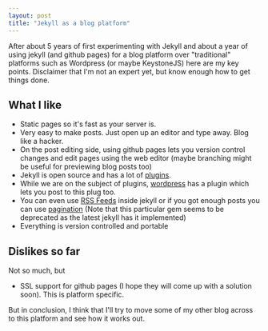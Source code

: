 ```yaml
---
layout: post
title: "Jekyll as a blog platform"
---
```


After about 5 years of first experimenting with Jekyll and about a year of using jekyll (and github pages) for a blog platform over "traditional" platforms such as Wordpress (or maybe KeystoneJS) here are my key points. Disclaimer that I'm not an expert yet, but know enough how to get things done.

## What I like

* Static pages so it's fast as your server is.
* Very easy to make posts. Just open up an editor and type away. Blog like a hacker.
* On the post editing side, using github pages lets you version control changes and edit pages using the web editor (maybe branching might be useful for previewing blog posts too)
* Jekyll is open source and has a lot of [plugins](https://jekyllrb.com/docs/plugins/).
* While we are on the subject of plugins, [wordpress](https://wordpress.org/plugins/wp2jekyll/) has a plugin which lets you post to this plug too.
* You can even use [RSS Feeds](https://github.com/jekyll/jekyll-feed) inside jekyll or if you got enough posts you can use [pagination](https://github.com/jekyll/jekyll-paginate) (Note that this particular gem seems to be deprecated as the latest jekyll has it implemented)
* Everything is version controlled and portable

## Dislikes so far
Not so much, but

* SSL support for github pages (I hope they will come up with a solution soon). This is platform specific.

But in conclusion, I think that I'll try to move some of my other blog  across to this platform and see how it works out.
